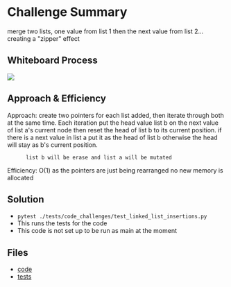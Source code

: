 # Challenge Summary
merge two lists, one value from list 1 then the next value from list 2... creating a "zipper" effect

## Whiteboard Process
<img src = "https://i.imgur.com/i2BT8lf.png"/>

## Approach & Efficiency
Approach: create two pointers for each list added, then iterate through both at the same time. Each iteration put the head value list b on the next value of list a's current node then reset the head of list b to its current position.
          if there is a next value in list a put it as the head of list b otherwise the head will stay as b's current position.

          list b will be erase and list a will be mutated

Efficiency: O(1) as the pointers are just being rearranged no new memory is allocated

## Solution
- `pytest ./tests/code_challenges/test_linked_list_insertions.py`
- This runs the tests for the code
- This code is not set up to be run as main at the moment

## Files
- [code](../code_challenges/linked_list_zip.py)
- [tests](../tests/code_challenges/test_linked_list_zip.py)
